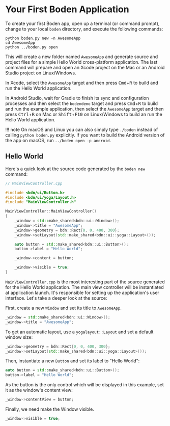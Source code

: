 # Your First Boden Application

To create your first Boden app, open up a terminal (or command prompt), change to your local `boden` directory, and execute the following commands:

	python boden.py new -n AwesomeApp
	cd AwesomeApp
	python ../boden.py open

This will create a new folder named `AwesomeApp` and generate source and project files for a simple Hello World cross-platform application. The last command will prepare and open an Xcode project on the Mac or an Android Studio project on Linux/Windows.

In Xcode, select the `AwesomeApp` target and then press <kbd>Cmd</kbd>+<kbd>R</kbd> to build and run the Hello World application.

In Android Studio, wait for Gradle to finish its sync and configuration processes and then select the `bodendemo` target and press <kbd>Cmd</kbd>+<kbd>R</kbd> to build and run the example application, then select the `AwesomeApp` target and then press <kbd>Ctrl</kbd>+<kbd>R</kbd> on Mac or <kbd>Shift</kbd>+<kbd>F10</kbd> on Linux/Windows to build an run the Hello World application.

!!! note
    On macOS and Linux you can also simply type `./boden` instead of calling `python boden.py` explicitly. If you want to build the Android version of the app on macOS, run `../boden open -p android`.

## Hello World

Here's a quick look at the source code generated by the `boden new` command:

```C++
// MainViewController.cpp

#include <bdn/ui/Button.h>
#include <bdn/ui/yoga/Layout.h>
#include "MainViewController.h"

MainViewController::MainViewController()
{
    _window = std::make_shared<bdn::ui::Window>();
    _window->title = "AwesomeApp";
    _window->geometry = bdn::Rect{0, 0, 400, 300};
    _window->setLayout(std::make_shared<bdn::ui::yoga::Layout>());

    auto button = std::make_shared<bdn::ui::Button>();
    button->label = "Hello World";

    _window->content = button;

    _window->visible = true;
}
```

`MainViewController.cpp` is the most interesting part of the source generated for the Hello World application. The main view controller will be instantiated at application launch. It's responsible for setting up the application's user interface. Let's take a deeper look at the source:

First, create a new `Window` and set its title to `AwesomeApp`.

```C++
_window = std::make_shared<bdn::ui::Window>();
_window->title = "AwesomeApp";
```

To get an automatic layout, use a `yogalayout::Layout` and set a default window size:

```C++
_window->geometry = bdn::Rect{0, 0, 400, 300};
_window->setLayout(std::make_shared<bdn::ui::yoga::Layout>());
```

Then, instantiate a new `Button` and set its label to "Hello World":

```C++
auto button = std::make_shared<bdn::ui::Button>();
button->label = "Hello World";
```

As the button is the only control which will be displayed in this example, set it as the window's content view:

```C++
_window->contentView = button;
```

Finally, we need make the Window visible.

```C++
_window->visible = true;
```

